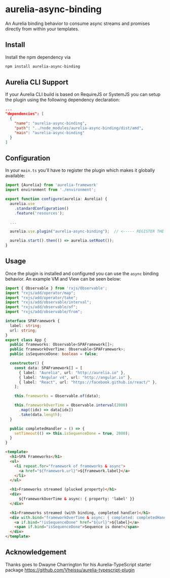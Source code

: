 # aurelia-async-binding 
An Aurelia binding behavior to consume async streams and promises directly from within your templates.

## Install
Install the npm dependency via

```bash
npm install aurelia-async-binding
```

## Aurelia CLI Support
If your Aurelia CLI build is based on RequireJS or SystemJS you can setup the plugin using the following dependency declaration:

```json
...
"dependencies": [
  {
    "name": "aurelia-async-binding",
    "path": "../node_modules/aurelia-async-binding/dist/amd",
    "main": "aurelia-async-binding"
  }
]
```

## Configuration
In your `main.ts` you'll have to register the plugin which makes it globally available:

```typescript
import {Aurelia} from 'aurelia-framework'
import environment from './environment';

export function configure(aurelia: Aurelia) {
  aurelia.use
    .standardConfiguration()
    .feature('resources');

  ...

  aurelia.use.plugin("aurelia-async-binding");  // <----- REGISTER THE PLUGIN

  aurelia.start().then(() => aurelia.setRoot());
}
```


## Usage
Once the plugin is installed and configured you can use the `async` binding behavior.
An example VM and View can be seen below:

```typescript
import { Observable } from 'rxjs/Observable';
import "rxjs/add/operator/map";
import "rxjs/add/operator/take";
import "rxjs/add/observable/interval";
import "rxjs/add/observable/of";
import "rxjs/add/observable/from";

interface SPAFramework {
  label: string;
  url: string;
}
export class App {
  public frameworks: Observable<SPAFramework[]>;
  public frameworkOverTime: Observable<SPAFramework>;
  public isSequenceDone: boolean = false;

  constructor() {
    const data: SPAFramework[] = [
      { label: "Aurelia", url: "http://aurelia.io" },
      { label: "Angular v4", url: "http://angular.io" },
      { label: "React", url: "https://facebook.github.io/react/" },
    ];

    this.frameworks = Observable.of(data);

    this.frameworkOverTime = Observable.interval(2000)
      .map((idx) => data[idx])
      .take(data.length);
  }

  public completedHandler = () => {
    setTimeout(() => this.isSequenceDone = true, 2000);
  }
}
```

```html
<template>
  <h1>SPA Frameworks</h1>
  <ul>
    <li repeat.for="framework of frameworks & async">
      <a href="${framework.url}">${framework.label}</a>
    </li>
  </ul>

  <h1>Frameworks streamed (plucked property)</h1>
  <div>
      ${frameworkOverTime & async: { property: 'label' }}
  </div>

  <h1>Frameworks streamed (with binding, completed handler)</h1>
  <div with.bind="frameworkOverTime & async: { completed: completedHandler }">
    <a if.bind="!isSequenceDone" href="${url}">${label}</a>
    <span if.bind="isSequenceDone">Sequence is done!</span>
  </div>
</template>

```

## Acknowledgement
Thanks goes to Dwayne Charrington for his Aurelia-TypeScript starter package https://github.com/Vheissu/aurelia-typescript-plugin
